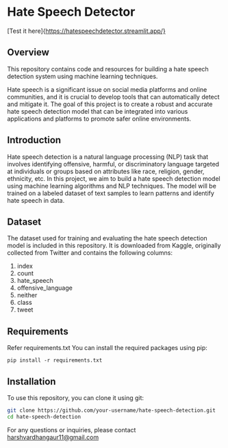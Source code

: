 # Hate Speech Detector
[Test it here]{https://hatespeechdetector.streamlit.app/}
## Overview
This repository contains code and resources for building a hate speech detection system using machine learning techniques.

Hate speech is a significant issue on social media platforms and online communities, and it is crucial to develop tools that can automatically detect and mitigate it. The goal of this project is to create a robust and accurate hate speech detection model that can be integrated into various applications and platforms to promote safer online environments.

## Introduction

Hate speech detection is a natural language processing (NLP) task that involves identifying offensive, harmful, or discriminatory language targeted at individuals or groups based on attributes like race, religion, gender, ethnicity, etc. In this project, we aim to build a hate speech detection model using machine learning algorithms and NLP techniques. The model will be trained on a labeled dataset of text samples to learn patterns and identify hate speech in data.

## Dataset

The dataset used for training and evaluating the hate speech detection model is included in this repository. It is downloaded from Kaggle, originally collected from Twitter and contains the following columns:

1. index
2. count
3. hate_speech
4. offensive_language
5. neither 
6. class
7. tweet 

## Requirements

Refer requirements.txt
You can install the required packages using pip:
```
pip install -r requirements.txt
```

## Installation

To use this repository, you can clone it using git:
```bash
git clone https://github.com/your-username/hate-speech-detection.git
cd hate-speech-detection
```

For any questions or inquiries, please contact harshvardhangaur11@gmail.com
